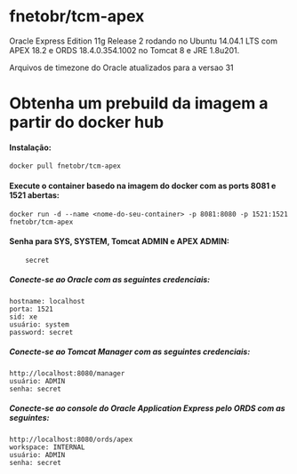 fnetobr/tcm-apex
================

Oracle Express Edition 11g Release 2 rodando no Ubuntu 14.04.1 LTS com APEX 18.2 e ORDS 18.4.0.354.1002 no Tomcat 8 e JRE 1.8u201. 

Arquivos de timezone do Oracle atualizados para a versao 31

# Obtenha um prebuild da imagem a partir do docker hub

#### Instalação:

    docker pull fnetobr/tcm-apex

#### Execute o container basedo na imagem do docker com as ports 8081 e 1521 abertas:

    docker run -d --name <nome-do-seu-container> -p 8081:8080 -p 1521:1521 fnetobr/tcm-apex    

#### Senha para SYS, SYSTEM, Tomcat ADMIN e APEX ADMIN:

        secret

##### Conecte-se ao Oracle com as seguintes credenciais:

    hostname: localhost
    porta: 1521
    sid: xe
    usuário: system
    password: secret


##### Conecte-se ao Tomcat Manager com as seguintes credenciais:

    http://localhost:8080/manager
    usuário: ADMIN
    senha: secret

##### Conecte-se ao console do Oracle Application Express pelo ORDS com as seguintes:

    http://localhost:8080/ords/apex
    workspace: INTERNAL
    usuário: ADMIN
    senha: secret
